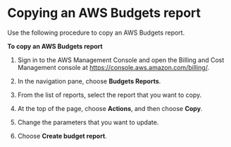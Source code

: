 # Copying an AWS Budgets report<a name="copy-budget-report"></a>

Use the following procedure to copy an AWS Budgets report\.<a name="copy-budget-report-steps"></a>

**To copy an AWS Budgets report**

1. Sign in to the AWS Management Console and open the Billing and Cost Management console at [https://console\.aws\.amazon\.com/billing/](https://console.aws.amazon.com/billing/)\.

1. In the navigation pane, choose **Budgets Reports**\.

1. From the list of reports, select the report that you want to copy\.

1. At the top of the page, choose **Actions**, and then choose **Copy**\.

1. Change the parameters that you want to update\.

1. Choose **Create budget report**\.